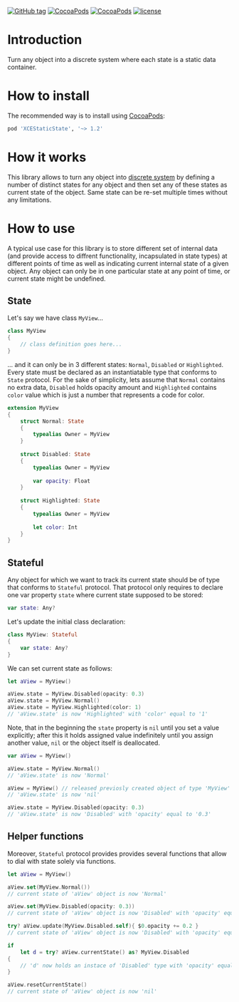 [![GitHub tag](https://img.shields.io/github/tag/XCEssentials/StaticState.svg)](https://github.com/XCEssentials/StaticState/releases)
[![CocoaPods](https://img.shields.io/cocoapods/v/XCEStaticState.svg)](https://cocoapods.org/?q=XCEStaticState)
[![CocoaPods](https://img.shields.io/cocoapods/p/XCEStaticState.svg)](https://cocoapods.org/?q=XCEStaticState)
[![license](https://img.shields.io/github/license/XCEssentials/StaticState.svg)](https://opensource.org/licenses/MIT)

# Introduction
Turn any object into a discrete system where each state is a static data container.



# How to install

The recommended way is to install using [CocoaPods](https://cocoapods.org/?q=XCEStaticState):

```ruby
pod 'XCEStaticState', '~> 1.2'
```



# How it works

This library allows to turn any object into [discrete system](https://en.wikipedia.org/wiki/Discrete_system) by defining a number of distinct states for any object and then set any of these states as current state of the object. Same state can be re-set multiple times without any limitations.



# How to use

A typical use case for this library is to store different set of internal data (and provide access to diffrent functionality, incapsulated in state types) at different points of time as well as indicating current internal state of a given object. Any object can only be in one particular state at any point of time, or current state might be undefined.



## State

Let's say we have class `MyView`...

```swift
class MyView
{
	// class definition goes here...
}
```

... and it can only be in 3 different states: `Normal`, `Disabled` or `Highlighted`. Every state must be declared as an instantiatable type that conforms to `State` protocol. For the sake of simplicity, lets assume that `Normal` contains no extra data, `Disabled` holds opacity amount and `Highlighted` contains `color` value which is just a number that represents a code for color.

```swift
extension MyView
{
    struct Normal: State
    {
    	typealias Owner = MyView
    }
    
    struct Disabled: State
    {
	    typealias Owner = MyView
	    
        var opacity: Float
    }
    
    struct Highlighted: State
    {
    	typealias Owner = MyView
    
        let color: Int
    }
}
```



## Stateful

Any object for which we want to track its current state should be of type that conforms to `Stateful` protocol. That protocol only requires to declare one var property `state` where current state supposed to be stored:

```swift
var state: Any?
```

Let's update the initial class declaration:

```swift
class MyView: Stateful
{
	var state: Any?
}
```

We can set current state as follows:

```swift
let aView = MyView()

aView.state = MyView.Disabled(opacity: 0.3)
aView.state = MyView.Normal()
aView.state = MyView.Highlighted(color: 1)
// 'aView.state' is now 'Highlighted' with 'color' equal to '1'
```

Note, that in the beginning the `state` property is `nil` until you set a value explicitly; after this it holds assigned value indefinitely until you assign another value, `nil` or the object itself is deallocated.

```swift
var aView = MyView()

aView.state = MyView.Normal()
// 'aView.state' is now 'Normal'

aView = MyView() // released previosly created object of type 'MyView'
// 'aView.state' is now 'nil'

aView.state = MyView.Disabled(opacity: 0.3)
// 'aView.state' is now 'Disabled' with 'opacity' equal to '0.3'
```



## Helper functions

Moreover, `Stateful` protocol provides provides several functions that allow to dial with state solely via functions.

```swift
let aView = MyView()

aView.set(MyView.Normal())
// current state of 'aView' object is now 'Normal'

aView.set(MyView.Disabled(opacity: 0.3))
// current state of 'aView' object is now 'Disabled' with 'opacity' equal to '0.3'

try? aView.update(MyView.Disabled.self){ $0.opacity += 0.2 }
// current state of 'aView' object is now 'Disabled' with 'opacity' equal to '0.5'

if
	let d = try? aView.currentState() as? MyView.Disabled
{
	// 'd' now holds an instace of 'Disabled' type with 'opacity' equal to '0.5'
}

aView.resetCurrentState()
// current state of 'aView' object is now 'nil'
```

